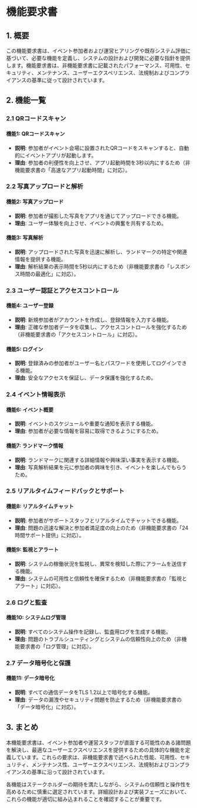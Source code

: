 # 機能要求書

## 1. 概要

この機能要求書は、イベント参加者および運営ヒアリングや既存システム評価に基づいて、必要な機能を定義し、システムの設計および開発に必要な指針を提供します。機能要求書は、非機能要求書に記載されたパフォーマンス、可用性、セキュリティ、メンテナンス、ユーザーエクスペリエンス、法規制およびコンプライアンスの基準に従って設計されています。

## 2. 機能一覧

### 2.1 QRコードスキャン

#### 機能1: QRコードスキャン
- **説明**: 参加者がイベント会場に設置されたQRコードをスキャンすると、自動的にイベントアプリが起動します。
- **理由**: 参加者の利便性を向上させ、アプリ起動時間を3秒以内にするため（非機能要求書の「高速なアプリ起動時間」に対応）。

### 2.2 写真アップロードと解析

#### 機能2: 写真アップロード
- **説明**: 参加者が撮影した写真をアプリを通じてアップロードできる機能。
- **理由**: ユーザー体験を向上させ、イベントの興奮を共有するため。

#### 機能3: 写真解析
- **説明**: アップロードされた写真を迅速に解析し、ランドマークの特定や関連情報を提供する機能。
- **理由**: 解析結果の表示時間を5秒以内にするため（非機能要求書の「レスポンス時間の最適化」に対応）。

### 2.3 ユーザー認証とアクセスコントロール

#### 機能4: ユーザー登録
- **説明**: 新規参加者がアカウントを作成し、登録情報を入力する機能。
- **理由**: 正確な参加者データを収集し、アクセスコントロールを強化するため（非機能要求書の「アクセスコントロール」に対応）。

#### 機能5: ログイン
- **説明**: 登録済みの参加者がユーザー名とパスワードを使用してログインできる機能。
- **理由**: 安全なアクセスを保証し、データ保護を強化するため。

### 2.4 イベント情報表示

#### 機能6: イベント概要
- **説明**: イベントのスケジュールや重要な通知を表示する機能。
- **理由**: 参加者が必要な情報を容易に取得できるようにするため。

#### 機能7: ランドマーク情報
- **説明**: ランドマークに関連する詳細情報や興味深い事実を表示する機能。
- **理由**: 写真解析結果を元に参加者の興味を引き、イベントを楽しんでもらうため。

### 2.5 リアルタイムフィードバックとサポート

#### 機能8: リアルタイムチャット
- **説明**: 参加者がサポートスタッフとリアルタイムでチャットできる機能。
- **理由**: 問題の迅速な解決と参加者満足度の向上のため（非機能要求書の「24時間サポート提供」に対応）。

#### 機能9: 監視とアラート
- **説明**: システムの稼働状況を監視し、異常を検知した際にアラームを送信する機能。
- **理由**: システムの可用性と信頼性を確保するため（非機能要求書の「監視とアラート」に対応）。

### 2.6 ログと監査

#### 機能10: システムログ管理
- **説明**: すべてのシステム操作を記録し、監査用ログを生成する機能。
- **理由**: 問題のトラブルシューティングとシステムの信頼性向上のため（非機能要求書の「ログ管理」に対応）。

### 2.7 データ暗号化と保護

#### 機能11: データ暗号化
- **説明**: すべての通信データをTLS 1.2以上で暗号化する機能。
- **理由**: データの漏洩やセキュリティ問題を防止するため（非機能要求書の「データ暗号化」に対応）。

## 3. まとめ

本機能要求書は、イベント参加者や運営スタッフが直面する可能性のある諸問題を解決し、最適なユーザーエクスペリエンスを提供するための具体的な機能を定義しています。これらの要求は、非機能要求書で述べられた性能、可用性、セキュリティ、メンテナンス性、ユーザーエクスペリエンス、法規制およびコンプライアンスの基準に沿って設計されています。

各機能はステークホルダーの期待を満たしながら、システムの信頼性と操作性を高めるために慎重に選定されています。詳細設計および実装フェーズにおいて、これらの機能が適切に組み込まれることを確認することが重要です。